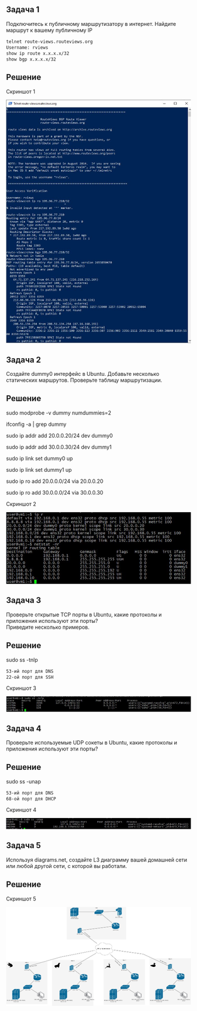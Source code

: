 ## Задача 1

Подключитесь к публичному маршрутизатору в интернет. Найдите маршрут к вашему публичному IP

```
telnet route-views.routeviews.org
Username: rviews
show ip route x.x.x.x/32
show bgp x.x.x.x/32
```

## Решение

Скриншот 1

![image](https://github.com/Tylypjke/DevOps/blob/a4094fba800e104c1060178e1f62f14e69031824/lesson_network_3/1.JPG)

## Задача 2

Создайте dummy0 интерфейс в Ubuntu. Добавьте несколько статических маршрутов. Проверьте таблицу маршрутизации.

## Решение

sudo modprobe -v dummy numdummies=2

ifconfig -a | grep dummy

sudo ip addr add 20.0.0.20/24 dev dummy0

sudo ip addr add 30.0.0.30/24 dev dummy1

sudo ip link set dummy0 up

sudo ip link set dummy1 up

sudo ip ro add 20.0.0.0/24 via 20.0.0.20

sudo ip ro add 30.0.0.0/24 via 30.0.0.30

Скриншот 2

![image](https://github.com/Tylypjke/DevOps/blob/a4094fba800e104c1060178e1f62f14e69031824/lesson_network_3/2.JPG)

## Задача 3

Проверьте открытые TCP порты в Ubuntu, какие протоколы и приложения используют эти порты?  
Приведите несколько примеров.

## Решение

sudo ss -tnlp

```
53-ий порт для DNS
22-ой порт для SSH
```

Скриншот 3

![image](https://github.com/Tylypjke/DevOps/blob/a4094fba800e104c1060178e1f62f14e69031824/lesson_network_3/3.JPG)

## Задача 4

Проверьте используемые UDP сокеты в Ubuntu, какие протоколы и приложения используют эти порты?

## Решение

sudo ss -unap

```
53-ий порт для DNS
68-ой порт для DHCP 
```

Скриншот 4

![image](https://github.com/Tylypjke/DevOps/blob/a4094fba800e104c1060178e1f62f14e69031824/lesson_network_3/4.JPG)

## Задача 5

Используя diagrams.net, создайте L3 диаграмму вашей домашней сети или любой другой сети, с которой вы работали.

## Решение

Скриншот 5 

![image](https://github.com/Tylypjke/DevOps/blob/a4094fba800e104c1060178e1f62f14e69031824/lesson_network_3/5.JPG)